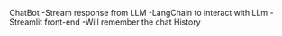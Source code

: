 ChatBot
-Stream response from LLM
-LangChain to interact with LLm
-Streamlit front-end
-Will remember the chat History